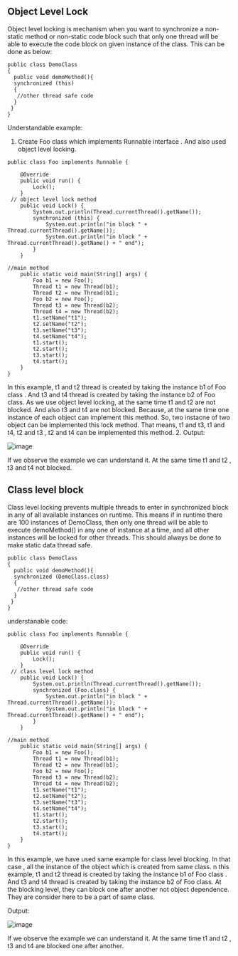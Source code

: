 ## Object Level Lock
Object level locking is mechanism when you want to synchronize a non-static method or non-static code block such that only one thread will be able to execute the code block on given instance of the class.
This can be done as below:
```
public class DemoClass 
{ 
  public void demoMethod(){ 
  synchronized (this) 
  { 
   //other thread safe code 
  } 
 } 
} 
```
Understandable example:
1. Create Foo class which implements Runnable interface . And also used object level locking. 

````
public class Foo implements Runnable {

    @Override
    public void run() {
        Lock();
    }
 // object level lock method 
    public void Lock() {
        System.out.println(Thread.currentThread().getName());
        synchronized (this) {
            System.out.println("in block " + Thread.currentThread().getName());
            System.out.println("in block " + Thread.currentThread().getName() + " end");
        }
    }

//main method 
    public static void main(String[] args) {
        Foo b1 = new Foo();
        Thread t1 = new Thread(b1);
        Thread t2 = new Thread(b1);
        Foo b2 = new Foo();
        Thread t3 = new Thread(b2);
        Thread t4 = new Thread(b2);
        t1.setName("t1");
        t2.setName("t2");
        t3.setName("t3");
        t4.setName("t4");
        t1.start();
        t2.start();
        t3.start();
        t4.start();
    }
}
````

In this example, t1 and t2 thread is created by taking the instance b1 of Foo class . And t3 and t4 thread is created by taking the instance b2 of Foo class. 
As we use object level locking, at the same time t1 and t2 are not blocked. And also t3 and t4 are not blocked. Because, at the same time one instance of each object can implement this method. So, two instacne of two object can be implemented this lock method. That means, t1 and t3, t1 and t4, t2 and t3 , t2 and t4 can be implemented this method.
2. Output:

![image](https://user-images.githubusercontent.com/75389185/194741606-36ef4251-671b-45d3-bd09-c6c3b187f04b.png)


If we observe the example we can understand it. At the same time t1 and t2 , t3 and t4  not blocked.

## Class level block
Class level locking prevents multiple threads to enter in synchronized block in any of all available instances on runtime. This means if in runtime there are 100 instances of DemoClass, then only one thread will be able to execute demoMethod() in any one of instance at a time, and all other instances will be locked for other threads. This should always be done to make static data thread safe.

```
public class DemoClass 
{ 
  public void demoMethod(){ 
  synchronized (DemoClass.class) 
  { 
   //other thread safe code 
  } 
 } 
} 
```
understanable code:
```
public class Foo implements Runnable {

    @Override
    public void run() {
        Lock();
    }
 // class level lock method 
    public void Lock() {
        System.out.println(Thread.currentThread().getName());
        synchronized (Foo.class) {
            System.out.println("in block " + Thread.currentThread().getName());
            System.out.println("in block " + Thread.currentThread().getName() + " end");
        }
    }

//main method 
    public static void main(String[] args) {
        Foo b1 = new Foo();
        Thread t1 = new Thread(b1);
        Thread t2 = new Thread(b1);
        Foo b2 = new Foo();
        Thread t3 = new Thread(b2);
        Thread t4 = new Thread(b2);
        t1.setName("t1");
        t2.setName("t2");
        t3.setName("t3");
        t4.setName("t4");
        t1.start();
        t2.start();
        t3.start();
        t4.start();
    }
}
```
In this example, we have used same example for class level blocking. In that case , all the instance of the object which is created from same class. n this example, t1 and t2 thread is created by taking the instance b1 of Foo class . And t3 and t4 thread is created by taking the instance b2 of Foo class. At the blocking level, they can block one after another not object dependence. They are consider here to be a part of same class.


Output:


![image](https://user-images.githubusercontent.com/75389185/194742107-35d0c194-fc1b-472b-b9aa-1c6a3a8d8657.png)

If we observe the example we can understand it. At the same time t1 and t2 , t3 and t4  are blocked one after another.